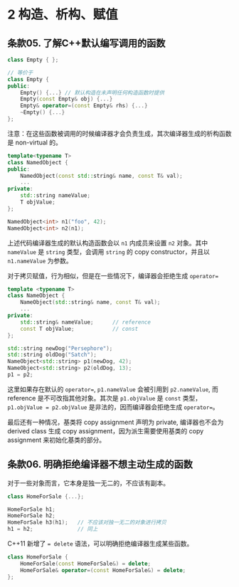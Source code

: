 # 2 构造、析构、赋值

## 条款05. 了解C++默认编写调用的函数

```c++
class Empty { };

// 等价于
class Empty {
public:
    Empty() {...} // 默认构造在未声明任何构造函数时提供
    Empty(const Empty& obj) {...}
    Empty& operator=(const Empty& rhs) {...}
    ~Empty() {...}
};
```

注意：在这些函数被调用的时候编译器才会负责生成，其次编译器生成的析构函数是 non-virtual 的。

```c++
template<typename T>
class NamedObject {
public:
    NamedObject(const std::string& name, const T& val);
    ...
private:
    std::string nameValue;
    T objValue;
};

NamedObject<int> n1("foo", 42);
NamedObject<int> n2(n1);
```

上述代码编译器生成的默认构造函数会以 `n1` 内成员来设置 `n2` 对象。其中 `nameValue` 是 `string` 类型，会调用 `string` 的 copy constructor，并且以 `n1.nameValue` 为参数。

对于拷贝赋值，行为相似，但是在一些情况下，编译器会拒绝生成 `operator=`

```c++
template <typename T>
class NameObject {
    NameObject(std::string& name, const T& val);
    ...
private:
    std::string& nameValue;      // reference
    const T objValue;            // const
};

std::string newDog("Persephore");
std::string oldDog("Satch");
NameObject<std::string> p1(newDog, 42);
NameObject<std::string> p2(oldDog, 13);
p1 = p2;
```

这里如果存在默认的 `operator=`, `p1.nameValue` 会被引用到 `p2.nameValue`, 而 reference 是不可改指其他对象。其次是 `p1.objValue` 是 `const` 类型，`p1.objValue = p2.objValue` 是非法的，因而编译器会拒绝生成 `operator=`。

最后还有一种情况，基类将 copy assignment 声明为 private, 编译器也不会为 derived class 生成 copy assignment，因为派生需要使用基类的 copy assignment 来初始化基类的部分。


## 条款06. 明确拒绝编译器不想主动生成的函数

对于一些对象而言，它本身是独一无二的，不应该有副本。

```c++
class HomeForSale {...};

HomeForSale h1;
HomeForSale h2;
HomeForSale h3(h1);   // 不应该对独一无二的对象进行拷贝
h1 = h2;              // 同上
```

C++11 新增了 `= delete` 语法，可以明确拒绝编译器生成某些函数。

```c++
class HomeForSale {
    HomeForSale(const HomeForSale&) = delete;
    HomeForSale& operator=(const HomeForSale&) = delete;
};
```
